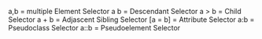 a,b = multiple Element Selector
a b = Descendant Selector
a > b = Child Selector
a + b = Adjascent Sibling Selector
[a = b] = Attribute Selector
a:b = Pseudoclass Selector
a::b = Pseudoelement Selector